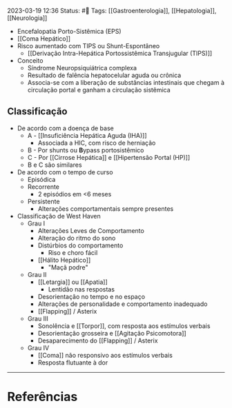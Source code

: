 2023-03-19 12:36
Status: #🌱 
Tags: [[Gastroenterologia]], [[Hepatologia]], [[Neurologia]]
<br/>
- Encefalopatia Porto-Sistêmica (EPS)
- [[Coma Hepático]]
- Risco aumentado com TIPS ou Shunt-Espontâneo
	- [[Derivação Intra-Hepática Portossistêmica Transjugular (TIPS)]]
- Conceito
	- Síndrome Neuropsiquiátrica complexa
	- Resultado de falência hepatocelular aguda ou crônica
	- Associa-se com a liberação de substâncias intestinais que chegam à circulação portal e ganham a circulação sistêmica
## Classificação
- De acordo com a doença de base
	- A - [[Insuficiência Hepática Aguda (IHA)]]
		- Associada a HIC, com risco de herniação
	- B - Por shunts ou **B**ypass portosistêmico
	- C - Por [[Cirrose Hepática]] e [[Hipertensão Portal (HP)]]
	- B e C são similares
- De acordo com o tempo de curso
	- Episódica
	- Recorrente
		- 2 episódios em <6 meses
	- Persistente
		- Alterações comportamentais sempre presentes
- Classificação de West Haven
	- Grau I
		- Alterações Leves de Comportamento
		- Alteração do ritmo do sono
		- Distúrbios do comportamento
			- Riso e choro fácil
		- [[Hálito Hepático]]
			- "Maçã podre"
	- Grau II
		- [[Letargia]] ou [[Apatia]]
			- Lentidão nas respostas
		- Desorientação no tempo e no espaço
		- Alterações de personalidade e comportamento inadequado
		- [[Flapping]] / Asterix
	- Grau III
		- Sonolência e [[Torpor]], com resposta aos estímulos verbais
		- Desorientação grosseira e [[Agitação Psicomotora]]
		- Desaparecimento do [[Flapping]] / Asterix
	- Grau IV
		- [[Coma]] não responsivo aos estímulos verbais
		- Resposta flutuante à dor
____
# Referências

